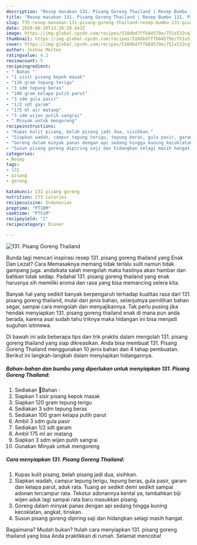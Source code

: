 ```yaml
---
description: "Resep masakan 131. Pisang Goreng Thailand | Resep Bumbu 131. Pisang Goreng Thailand Yang Bikin Ngiler"
title: "Resep masakan 131. Pisang Goreng Thailand | Resep Bumbu 131. Pisang Goreng Thailand Yang Bikin Ngiler"
slug: 735-resep-masakan-131-pisang-goreng-thailand-resep-bumbu-131-pisang-goreng-thailand-yang-bikin-ngiler
date: 2020-06-20T13:28:20.643Z
image: https://img-global.cpcdn.com/recipes/510dbd7ffb84579e/751x532cq70/131-pisang-goreng-thailand-foto-resep-utama.jpg
thumbnail: https://img-global.cpcdn.com/recipes/510dbd7ffb84579e/751x532cq70/131-pisang-goreng-thailand-foto-resep-utama.jpg
cover: https://img-global.cpcdn.com/recipes/510dbd7ffb84579e/751x532cq70/131-pisang-goreng-thailand-foto-resep-utama.jpg
author: Joshua Morton
ratingvalue: 4.2
reviewcount: 5
recipeingredient:
- " Bahan "
- "1 sisir pisang kepok masak"
- "120 gram tepung terigu"
- "3 sdm tepung beras"
- "100 gram kelapa putih parut"
- "3 sdm gula pasir"
- "1/2 sdt garam"
- "175 ml air matang"
- "3 sdm wijen putih sangrai"
- " Minyak untuk mengoreng"
recipeinstructions:
- "Kupas kulit pisang, belah pisang jadi dua, sisihkan."
- "Siapkan wadah, campur tepung terigu, tepung beras, gula pasir, garam dan kelapa parut, aduk rata. Tuang air sedikit demi sedikit sampai adonan tercampur rata. Tekstur adonannya kental ya, tambahkan biji wijen aduk lagi sampai rata baru masukkan pisang."
- "Goreng dalam minyak panas dengan api sedang hingga kuning kecoklatan, angkat, tiriskan."
- "Susun pisang goreng dipiring saji dan hidangkan selagi masih hangat."
categories:
- Resep
tags:
- 131
- pisang
- goreng

katakunci: 131 pisang goreng 
nutrition: 273 calories
recipecuisine: Indonesian
preptime: "PT10M"
cooktime: "PT51M"
recipeyield: "2"
recipecategory: Dinner

---
```



![131. Pisang Goreng Thailand](https://img-global.cpcdn.com/recipes/510dbd7ffb84579e/751x532cq70/131-pisang-goreng-thailand-foto-resep-utama.jpg)

Bunda lagi mencari inspirasi resep 131. pisang goreng thailand yang Enak Dan Lezat? Cara Memasaknya memang tidak terlalu sulit namun tidak gampang juga. andaikata salah mengolah maka hasilnya akan hambar dan bahkan tidak sedap. Padahal 131. pisang goreng thailand yang enak harusnya sih memiliki aroma dan rasa yang bisa memancing selera kita.

Banyak hal yang sedikit banyak berpengaruh terhadap kualitas rasa dari 131. pisang goreng thailand, mulai dari jenis bahan, selanjutnya pemilihan bahan segar, sampai cara mengolah dan menyajikannya. Tak perlu pusing jika hendak menyiapkan 131. pisang goreng thailand enak di mana pun anda berada, karena asal sudah tahu triknya maka hidangan ini bisa menjadi suguhan istimewa.




Di bawah ini ada beberapa tips dan trik praktis dalam mengolah 131. pisang goreng thailand yang siap dikreasikan. Anda bisa membuat 131. Pisang Goreng Thailand menggunakan 10 jenis bahan dan 4 tahap pembuatan. Berikut ini langkah-langkah dalam menyiapkan hidangannya.

<!--inarticleads1-->

##### Bahan-bahan dan bumbu yang diperlukan untuk menyiapkan 131. Pisang Goreng Thailand:

1. Sediakan  🔹Bahan :
1. Siapkan 1 sisir pisang kepok masak
1. Siapkan 120 gram tepung terigu
1. Sediakan 3 sdm tepung beras
1. Sediakan 100 gram kelapa putih parut
1. Ambil 3 sdm gula pasir
1. Sediakan 1/2 sdt garam
1. Ambil 175 ml air matang
1. Siapkan 3 sdm wijen putih sangrai
1. Gunakan  Minyak untuk mengoreng




<!--inarticleads2-->

##### Cara menyiapkan 131. Pisang Goreng Thailand:

1. Kupas kulit pisang, belah pisang jadi dua, sisihkan.
1. Siapkan wadah, campur tepung terigu, tepung beras, gula pasir, garam dan kelapa parut, aduk rata. Tuang air sedikit demi sedikit sampai adonan tercampur rata. Tekstur adonannya kental ya, tambahkan biji wijen aduk lagi sampai rata baru masukkan pisang.
1. Goreng dalam minyak panas dengan api sedang hingga kuning kecoklatan, angkat, tiriskan.
1. Susun pisang goreng dipiring saji dan hidangkan selagi masih hangat.




Bagaimana? Mudah bukan? Itulah cara menyiapkan 131. pisang goreng thailand yang bisa Anda praktikkan di rumah. Selamat mencoba!
